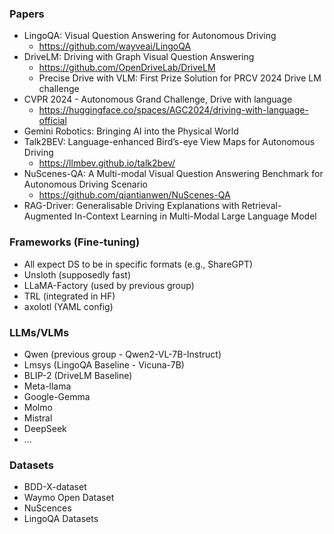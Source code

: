 ### Papers
- LingoQA: Visual Question Answering for Autonomous Driving
  - https://github.com/wayveai/LingoQA
- DriveLM: Driving with Graph Visual Question Answering
  - https://github.com/OpenDriveLab/DriveLM
  - Precise Drive with VLM: First Prize Solution for PRCV 2024 Drive LM challenge
- CVPR 2024 - Autonomous Grand Challenge, Drive with language
  - https://huggingface.co/spaces/AGC2024/driving-with-language-official
- Gemini Robotics: Bringing AI into the Physical World
- Talk2BEV: Language-enhanced Bird’s-eye View Maps for Autonomous Driving
  - https://llmbev.github.io/talk2bev/
- NuScenes-QA: A Multi-modal Visual Question Answering Benchmark for Autonomous Driving Scenario
  - https://github.com/qiantianwen/NuScenes-QA
- RAG-Driver: Generalisable Driving Explanations with Retrieval-Augmented In-Context Learning in Multi-Modal Large Language Model

### Frameworks (Fine-tuning)
- All expect DS to be in specific formats (e.g., ShareGPT)
- Unsloth (supposedly fast)
- LLaMA-Factory (used by previous group)
- TRL (integrated in HF)
- axolotl (YAML config)

### LLMs/VLMs
- Qwen (previous group - Qwen2-VL-7B-Instruct)
- Lmsys (LingoQA Baseline - Vicuna-7B)
- BLIP-2 (DriveLM Baseline)
- Meta-llama
- Google-Gemma
- Molmo
- Mistral
- DeepSeek
- ...

### Datasets
- BDD-X-dataset
- Waymo Open Dataset
- NuScences
- LingoQA Datasets
